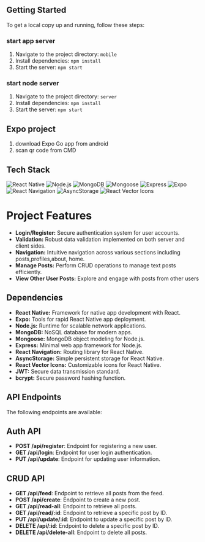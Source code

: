 ## Getting Started
To get a local copy up and running, follow these steps:

### start app server
1. Navigate to the project directory: `mobile`
2. Install dependencies: `npm install`
3. Start the server: `npm start`
   
### start node server
1. Navigate to the project directory: `server`
2. Install dependencies: `npm install`
3. Start the server: `npm start`

## Expo project
1. download Expo Go app from android
2. scan qr code from CMD

## Tech Stack
![React Native](https://img.shields.io/badge/React_Native-Latest-blue)
![Node.js](https://img.shields.io/badge/Node.js-20.11.0-green)
![MongoDB](https://img.shields.io/badge/MongoDB-Latest-brightgreen)
![Mongoose](https://img.shields.io/badge/Mongoose-Latest-yellow)
![Express](https://img.shields.io/badge/Express-Latest-lightgrey)
![Expo](https://img.shields.io/badge/Expo-Latest-purple)
![React Navigation](https://img.shields.io/badge/React_Navigation-Latest-blue)
![AsyncStorage](https://img.shields.io/badge/AsyncStorage-Latest-green)
![React Vector Icons](https://img.shields.io/badge/React_Vector_Icons-Latest-orange)

# Project Features

- **Login/Register:** Secure authentication system for user accounts.
- **Validation:** Robust data validation implemented on both server and client sides.
- **Navigation:** Intuitive navigation across various sections including posts,profiles,about, home.
- **Manage Posts:** Perform CRUD operations to manage text posts efficiently.
- **View Other User Posts:** Explore and engage with posts from other users

  
## Dependencies

- **React Native:** Framework for native app development with React.
- **Expo:** Tools for rapid React Native app deployment.
- **Node.js:** Runtime for scalable network applications.
- **MongoDB:** NoSQL database for modern apps.
- **Mongoose:** MongoDB object modeling for Node.js.
- **Express:** Minimal web app framework for Node.js.
- **React Navigation:** Routing library for React Native.
- **AsyncStorage:** Simple persistent storage for React Native.
- **React Vector Icons:** Customizable icons for React Native.
- **JWT:** Secure data transmission standard.
- **bcrypt:** Secure password hashing function.


## API Endpoints
The following endpoints are available:

## Auth API
- **POST /api/register**: Endpoint for registering a new user.
- **GET /api/login**: Endpoint for user login authentication.
- **PUT /api/update**: Endpoint for updating user information.

## CRUD API
- **GET /api/feed**: Endpoint to retrieve all posts from the feed.
- **POST /api/create**: Endpoint to create a new post.
- **GET /api/read-all**: Endpoint to retrieve all posts.
- **GET /api/read/:id**: Endpoint to retrieve a specific post by ID.
- **PUT /api/update/:id**: Endpoint to update a specific post by ID.
- **DELETE /api/:id**: Endpoint to delete a specific post by ID.
- **DELETE /api/delete-all**: Endpoint to delete all posts.

